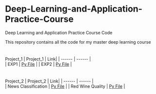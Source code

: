 # Deep-Learning-and-Application-Practice-Course
Deep Learning and Application Practice Course Code

This repository contains all the code for my master deep learning course

#
Project_1
| Project_1 | Link| 
| ------ | ------ |  
| EXP1 | [Py File](https://github.com/June24-Wu/Deep_Learning_and_Application_Practice_Course/blob/main/Project_1/exp1.py) |
| EXP2 | [Py File](https://github.com/June24-Wu/Deep_Learning_and_Application_Practice_Course/blob/main/Project_1/exp2.py) | 

#
Project_2
| Project_2 | Link| 
| ------ | ------ |  
| News Classification | [Py File](https://github.com/June24-Wu/Deep-Learning-and-Application-Practice-Course/blob/main/Project_2/news%20classification.py) |
| Red Wine Quality | [Py File](https://github.com/June24-Wu/Deep-Learning-and-Application-Practice-Course/blob/main/Project_2/red%20wine.py) | 

